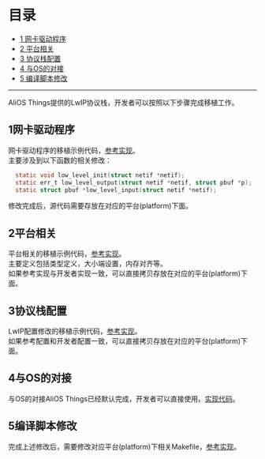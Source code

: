 # 目录
  * [1 网卡驱动程序](#1网卡驱动程序)
  * [2 平台相关](#2平台相关)
  * [3 协议栈配置](#3协议栈配置)
  * [4 与OS的对接](#4与OS的对接)
  * [5 编译脚本修改](#5编译脚本修改)

------

AliOS Things提供的LwIP协议栈，开发者可以按照以下步骤完成移植工作。

## 1网卡驱动程序  
网卡驱动程序的移植示例代码，[参考实现](https://github.com/alibaba/AliOS-Things/blob/master/kernel/protocols/net/netif/ethernetif.c)。  
主要涉及到以下函数的相关修改：

```c
  static void low_level_init(struct netif *netif);
  static err_t low_level_output(struct netif *netif, struct pbuf *p);
  static struct pbuf *low_level_input(struct netif *netif);
```

修改完成后，源代码需要存放在对应的平台(platform)下面。  

## 2平台相关  
平台相关的移植示例代码，[参考实现](https://github.com/alibaba/AliOS-Things/blob/master/platform/mcu/moc108/mx378/func/mxchip/lwip-2.0.2/port/arch/cc.h)。  
主要定义包括类型定义，大小端设置，内存对齐等。  
如果参考实现与开发者实现一致，可以直接拷贝存放在对应的平台(platform)下面。  

## 3协议栈配置
LwIP配置修改的移植示例代码，[参考实现](https://github.com/alibaba/AliOS-Things/blob/master/platform/moc108/mx378/func/mxchip/lwip-2.0.2/port/lwipopts.h)。  
如果参考配置和开发者配置一致，可以直接拷贝存放在对应的平台(platform)下面。  

## 4与OS的对接  
与OS的对接AliOS Things已经默认完成，开发者可以直接使用。[实现代码](https://github.com/alibaba/AliOS-Things/blob/master/kernel/protocols/net/port/sys_arch.c)。  

## 5编译脚本修改
完成上述修改后，需要修改对应平台(platform)下相关Makefile，[参考实现](https://github.com/alibaba/AliOS-Things/blob/master/platform/mcu/beken/beken.mk)。